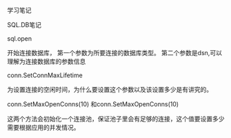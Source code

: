 学习笔记

SQL.DB笔记

sql.open 

开始连接数据库，
第一个参数为所要连接的数据库类型。
第二个参数是dsn,可以理解为连接数据库的参数信息

conn.SetConnMaxLifetime

为设置连接的空闲时间，为什么要设置这个参数以及该设置多少是有讲究的。

conn.SetMaxOpenConns(10)
和conn.SetMaxOpenConns(10)

这两个方法会初始化一个连接池，保证池子里会有足够的连接，这个值要设置多少需要根据应用的并发情况。